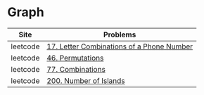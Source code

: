# Graph

|Site|Problems|
|-|-|
|leetcode| [17. Letter Combinations of a Phone Number](https://github.com/AIFFEL-SSAC-CodingMaster3/eunji/blob/main/Graph/leetcode_17_Letter_Combinations_of_a_Phone_Number.py) |
|leetcode| [46. Permutations](https://github.com/AIFFEL-SSAC-CodingMaster3/eunji/blob/main/Graph/leetcode_46_Permutations.py) |
|leetcode| [77. Combinations](https://github.com/AIFFEL-SSAC-CodingMaster3/eunji/blob/main/Graph/leetcode_77_Combinations.py) |
|leetcode| [200. Number of Islands](https://github.com/AIFFEL-SSAC-CodingMaster3/eunji/blob/main/Graph/leetcode_200_Number_of_Islands.py) |